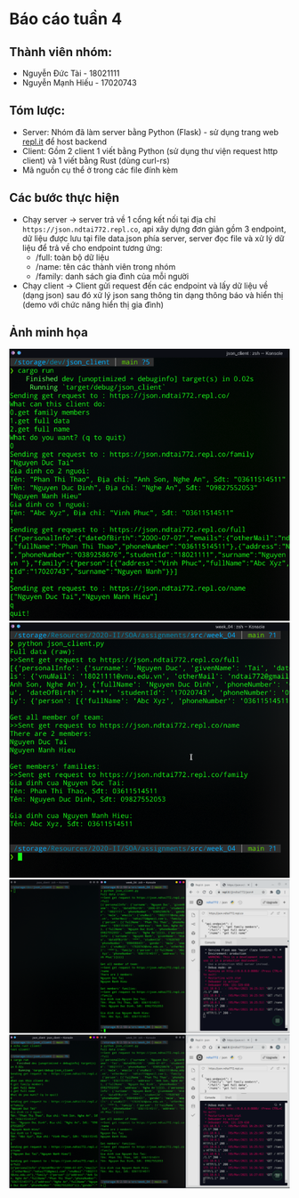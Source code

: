 # Báo cáo tuần 4
## Thành viên nhóm:
- Nguyễn Đức Tài - 18021111
- Nguyễn Mạnh Hiếu - 17020743
## Tóm lược:
- Server: Nhóm đã làm server bằng Python (Flask) - sử dụng trang web [repl.it](repl.it) để host backend
- Client: Gồm 2 client 1 viết bằng Python (sử dụng thư viện request http client) và 1 viết bằng Rust (dùng curl-rs)
- Mã nguồn cụ thể ở trong các file đính kèm
## Các bước thực hiện
- Chạy server -> server trả về 1 cổng kết nối tại địa chỉ `https://json.ndtai772.repl.co`, api xây dựng đơn giản gồm 3 endpoint, dữ liệu được lưu tại file data.json phía server, server đọc file và xử lý dữ liệu để trả về cho endpoint tương ứng:
    - /full: toàn bộ dữ liệu
    - /name: tên các thành viên trong nhóm
    - /family: danh sách gia đình của mỗi người
- Chạy client -> Client gửi request đến các endpoint và lấy dữ liệu về (dạng json) sau đó xử lý json sang thông tin dạng thông báo và hiển thị (demo với chức năng hiển thị gia đình)
## Ảnh minh họa
![Python client](./images/2021-03-05_23:28:16.png)
![Rust Client](./images/2021-03-05_23:28:46.png)
![Chạy Python Client - log của server](./images/2021-03-05_23:26:14.png)
![Tếp tục chạy Rust client](./images/2021-03-05_23:27:24.png)
